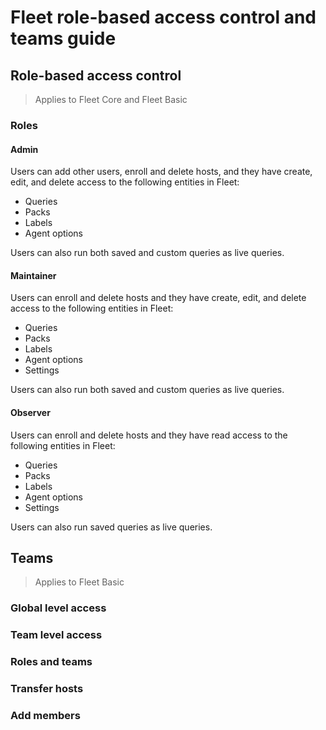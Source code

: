 # Fleet role-based access control and teams guide


## Role-based access control
> Applies to Fleet Core and Fleet Basic
### Roles
#### Admin
Users can add other users, enroll and delete hosts, and they have create, edit, and delete access to the following entities in Fleet:
- Queries
- Packs
- Labels
- Agent options

Users can also run both saved and custom queries as live queries.
#### Maintainer
Users can enroll and delete hosts and they have create, edit, and delete access to the following entities in Fleet:
- Queries
- Packs
- Labels
- Agent options
- Settings

Users can also run both saved and custom queries as live queries.
#### Observer
Users can enroll and delete hosts and they have read access to the following entities in Fleet:
- Queries
- Packs
- Labels
- Agent options
- Settings

Users can also run saved queries as live queries.
## Teams
> Applies to Fleet Basic
### Global level access
### Team level access
### Roles and teams
### Transfer hosts
### Add members